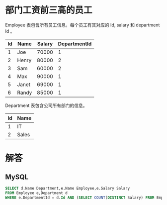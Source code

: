 # 部门工资前三高的员工  
Employee 表包含所有员工信息，每个员工有其对应的 Id, salary 和 department Id 。  


Id | Name | Salary | DepartmentId
------------ | ------------- | --------- | ------
1 | Joe | 70000 | 1
2 | Henry | 80000 | 2
3 | Sam | 60000 | 2
4 | Max | 90000 | 1
5 | Janet | 69000 | 1
6 | Randy | 85000 | 1

  
Department 表包含公司所有部门的信息。

Id | Name  
----- | -----  
1 | IT  
2 | Sales

# 解答  
## MySQL  
```sql
SELECT d.Name Department,e.Name Employee,e.Salary Salary
FROM Employee e,Department d
WHERE e.DepartmentId = d.Id AND (SELECT COUNT(DISTINCT Salary) FROM Employee WHERE d.Id=DepartmentId AND Salary > e.Salary)<3

```
  